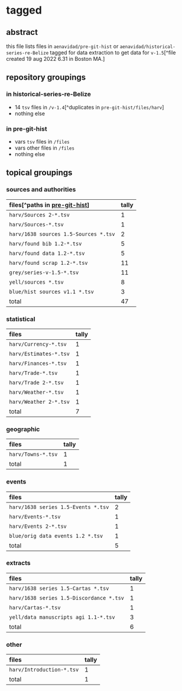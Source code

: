 # tagged

## abstract

this file lists files in `aenavidad/pre-git-hist` or `aenavidad/historical-series-re-Belize` tagged for data extraction to get data for `v-1.5`[^file created 19 aug 2022 6.31 in Boston MA.]

## repository groupings 

### in historical-series-re-Belize

- 14 `tsv` files in `/v-1.4`[^duplicates in `pre-git-hist/files/harv`]
- nothing else

### in pre-git-hist

- vars `tsv` files in `/files`
- vars other files in `/files`
- nothing else

## topical groupings

### sources and authorities

| files[^paths in [pre-git-hist](https://github.com/aenavidad/pre-git-hist)] | tally |
|:--|:--|
| `harv/Sources 2-*.tsv` | 1 |
| `harv/Sources-*.tsv` | 1 |
| `harv/1638 sources 1.5-Sources *.tsv` | 2 |
| `harv/found bib 1.2-*.tsv` | 5 |
| `harv/found data 1.2-*.tsv` | 5 |
| `harv/found scrap 1.2-*.tsv` | 11 |
| `grey/series-v-1.5-*.tsv` | 11 |
| `yell/sources *.tsv` | 8 |
| `blue/hist sources v1.1 *.tsv` | 3 |
| total | 47 |

### statistical

| files | tally |
|:--|:--|
| `harv/Currency-*.tsv` | 1 |
| `harv/Estimates-*.tsv` | 1 |
| `harv/Finances-*.tsv` | 1 |
| `harv/Trade-*.tsv` | 1 |
| `harv/Trade 2-*.tsv` | 1 |
| `harv/Weather-*.tsv` | 1 |
| `harv/Weather 2-*.tsv` | 1 |
| total | 7 |

### geographic

| files | tally |
|:--|:--|
| `harv/Towns-*.tsv` | 1 |
| total | 1 |

### events

| files | tally |
|:--|:--|
| `harv/1638 series 1.5-Events *.tsv` | 2 |
| `harv/Events-*.tsv` | 1 |
| `harv/Events 2-*.tsv` | 1 |
| `blue/orig data events 1.2 *.tsv` | 1 |
| total | 5 |

### extracts

| files | tally |
|:--|:--|
| `harv/1638 series 1.5-Cartas *.tsv` | 1 |
| `harv/1638 series 1.5-Discordance *.tsv` | 1 |
| `harv/Cartas-*.tsv` | 1 |
| `yell/data manuscripts agi 1.1-*.tsv` | 3 |
| total | 6 |

### other

| files | tally |
|:--|:--|
| `harv/Introduction-*.tsv` | 1 |
| total | 1 |